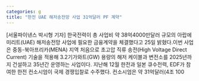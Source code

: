 ```yaml
---
categories: g
title: "한전 UAE 해저송전망 사업 31억달러 PF 계약"
---
```

[서울파이낸스 박시형 기자] 한국전력이 총 사업비 약 38억4000만달러 규모의 아랍에미리트(UAE) 해저송전망 사업에 필요한 금융계약을 체결했다고 25일 밝혔다.이번 사업은 중동-북아프리카(MENA) 지역 처음으로 초고압 직류 송전(High Voltage Direct Current) 기술을 적용해 3.2기가와트(GW) 용량의 해저 케이블과 변전소를 2025년까지 건설하고 35년간 운영하는 사업이다. 지난해 12월 한전과 일본 큐수전력, EDF가 참여한 한전 컨소시엄이 국제 경쟁입찰로 수주했다. 컨소시엄은 약 31억달러(4조 100
